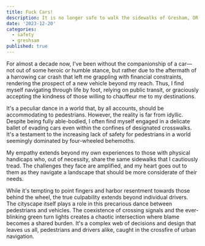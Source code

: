 ```yaml
---
title: Fuck Cars!
description: It is no longer safe to walk the sidewalks of Gresham, OR.
date: '2023-12-20'
categories:
  - safety
  - greshsam
published: true
---
```


For almost a decade now, I've been without the companionship of a car—not out of some heroic or humble stance, but rather due to the aftermath of a harrowing car crash that left me grappling with financial constraints, rendering the prospect of a new vehicle beyond my reach. Thus, I find myself navigating through life by foot, relying on public transit, or graciously accepting the kindness of those willing to chauffeur me to my destinations.

It's a peculiar dance in a world that, by all accounts, should be accommodating to pedestrians. However, the reality is far from idyllic. Despite being fully able-bodied, I often find myself engaged in a delicate ballet of evading cars even within the confines of designated crosswalks. It's a testament to the increasing lack of safety for pedestrians in a world seemingly dominated by four-wheeled behemoths.

My empathy extends beyond my own experiences to those with physical handicaps who, out of necessity, share the same sidewalks that I cautiously tread. The challenges they face are amplified, and my heart goes out to them as they navigate a landscape that should be more considerate of their needs.

While it's tempting to point fingers and harbor resentment towards those behind the wheel, the true culpability extends beyond individual drivers. The cityscape itself plays a role in this precarious dance between pedestrians and vehicles. The coexistence of crossing signals and the ever-blinking green turn lights creates a chaotic intersection where blame becomes a shared burden. It's a complex web of decisions and design that leaves us all, pedestrians and drivers alike, caught in the crossfire of urban navigation.
